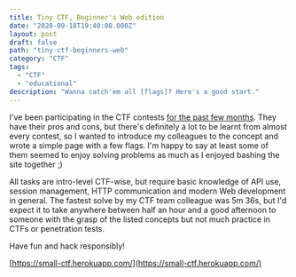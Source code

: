 ```yaml
---
title: Tiny CTF, Beginner's Web edition
date: "2020-09-18T19:40:00.000Z"
layout: post
draft: false
path: "tiny-ctf-beginners-web"
category: "CTF"
tags:
  - "CTF"
  - "educational"
description: "Wanna catch'em all [flags]? Here's a good start."
---
```

I've been participating in the CTF contests [for the past few months](https://ctftime.org/team/111943). They have their pros and cons, but there's definitely a lot to be learnt from almost every contest, so I wanted to introduce my colleagues to the concept and wrote a simple page with a few flags. I'm happy to say at least some of them seemed to enjoy solving problems as much as I enjoyed bashing the site together ;)

All tasks are intro-level CTF-wise, but require basic knowledge of API use, session management, HTTP communication and modern Web development in general. The fastest solve by my CTF team colleague was 5m 36s, but I'd expect it to take anywhere between half an hour and a good afternoon to someone with the grasp of the listed concepts but not much practice in CTFs or penetration tests.

Have fun and hack responsibly!

[https://small-ctf.herokuapp.com/](https://small-ctf.herokuapp.com/)